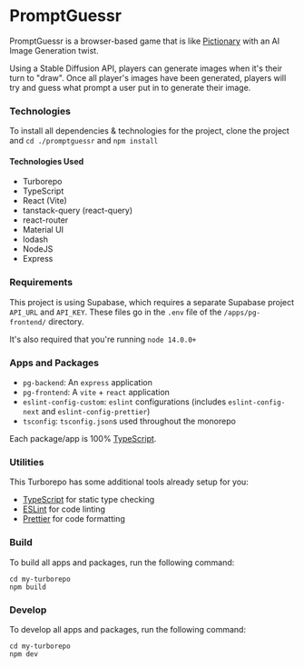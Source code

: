# PromptGuessr

PromptGuessr is a browser-based game that is like [Pictionary](https://en.wikipedia.org/wiki/Pictionary) with an AI Image Generation twist.

Using a Stable Diffusion API, players can generate images when it's their turn to "draw". Once all player's images have been generated, players will try and guess what prompt a user put in to generate their image.

### Technologies

To install all dependencies & technologies for the project, clone the project and `cd ./promptguessr` and `npm install`

#### Technologies Used
* Turborepo
* TypeScript
* React (Vite)
* tanstack-query (react-query)
* react-router
* Material UI
* lodash
* NodeJS
* Express

### Requirements

This project is using Supabase, which requires a separate Supabase project `API_URL` and `API_KEY`. These files go in the `.env` file of the `/apps/pg-frontend/` directory.

It's also required that you're running `node 14.0.0+`

### Apps and Packages

- `pg-backend`: An `express` application
- `pg-frontend`: A `vite` + `react` application
- `eslint-config-custom`: `eslint` configurations (includes `eslint-config-next` and `eslint-config-prettier`)
- `tsconfig`: `tsconfig.json`s used throughout the monorepo

Each package/app is 100% [TypeScript](https://www.typescriptlang.org/).

### Utilities

This Turborepo has some additional tools already setup for you:

- [TypeScript](https://www.typescriptlang.org/) for static type checking
- [ESLint](https://eslint.org/) for code linting
- [Prettier](https://prettier.io) for code formatting

### Build

To build all apps and packages, run the following command:

```
cd my-turborepo
npm build
```

### Develop

To develop all apps and packages, run the following command:

```
cd my-turborepo
npm dev
```
